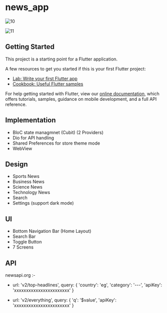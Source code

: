 # news_app

![10](https://user-images.githubusercontent.com/47598030/129736032-256633a2-8e67-4e5f-bf97-fd9e82d39a4e.png)                               



![11](https://user-images.githubusercontent.com/47598030/129736053-a9b67ab8-6d0c-491d-bc8d-c64afb903906.png)



## Getting Started

This project is a starting point for a Flutter application.

A few resources to get you started if this is your first Flutter project:

- [Lab: Write your first Flutter app](https://flutter.dev/docs/get-started/codelab)
- [Cookbook: Useful Flutter samples](https://flutter.dev/docs/cookbook)

For help getting started with Flutter, view our
[online documentation](https://flutter.dev/docs), which offers tutorials,
samples, guidance on mobile development, and a full API reference.

## Implementation
- BloC state managmnet (Cubit) (2 Providers)
- Dio for API handling 
- Shared Preferences for store theme mode 
- WebView

## Design
- Sports News
- Business News
- Science News
- Technology News
- Search
- Settings (support dark mode)

## UI
- Bottom Navigation Bar (Home Layout)
- Search Bar
- Toggle Button
- 7 Screens

## API
 newsapi.org :- 
 - url: 'v2/top-headlines',
   query: {
   'country': 'eg',
   'category': '---',
   'apiKey': 'xxxxxxxxxxxxxxxxxxxxxxx'
   }
   
 - url: 'v2/everything',
   query: {
   'q': '$value',
   'apiKey': 'xxxxxxxxxxxxxxxxxxxxxxx'
   }




